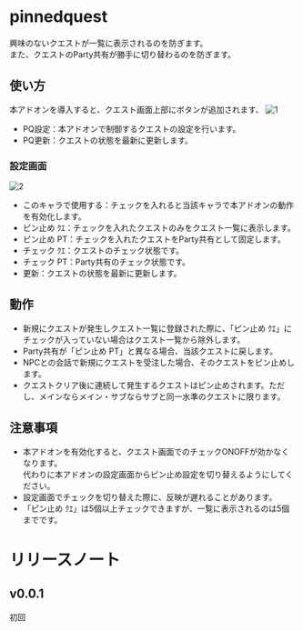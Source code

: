 # pinnedquest
興味のないクエストが一覧に表示されるのを防ぎます。  
また、クエストのParty共有が勝手に切り替わるのを防ぎます。
## 使い方
本アドオンを導入すると、クエスト画面上部にボタンが追加されます、
![1](https://user-images.githubusercontent.com/50558182/58417832-05735a00-80c1-11e9-9223-611cb0d52d71.jpg)
* PQ設定：本アドオンで制御するクエストの設定を行います。
* PQ更新：クエストの状態を最新に更新します。

### 設定画面
![2](https://user-images.githubusercontent.com/50558182/58417837-086e4a80-80c1-11e9-9f2c-1fbefe66958b.jpg)

* このキャラで使用する：チェックを入れると当該キャラで本アドオンの動作を有効化します。
* ピン止め ｸｴ：チェックを入れたクエストのみをクエスト一覧に表示します。
* ピン止め PT：チェックを入れたクエストをParty共有として固定します。
* チェック ｸｴ：クエストのチェック状態です。
* チェック PT：Party共有のチェック状態です。
* 更新：クエストの状態を最新に更新します。

## 動作
* 新規にクエストが発生しクエスト一覧に登録された際に、「ピン止め ｸｴ」にチェックが入っていない場合はクエスト一覧から除外します。
* Party共有が「ピン止め PT」と異なる場合、当該クエストに戻します。
* NPCとの会話で新規にクエストを受注した場合、そのクエストをピン止めします。
* クエストクリア後に連続して発生するクエストはピン止めされます。ただし、メインならメイン・サブならサブと同一水準のクエストに限ります。

## 注意事項
* 本アドオンを有効化すると、クエスト画面でのチェックONOFFが効かなくなります。  
代わりに本アドオンの設定画面からピン止め設定を切り替えるようにしてください。
* 設定画面でチェックを切り替えた際に、反映が遅れることがあります。
* 「ピン止め ｸｴ」は5個以上チェックできますが、一覧に表示されるのは5個までです。

# リリースノート

## v0.0.1
初回
